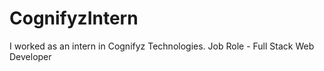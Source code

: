 # CognifyzIntern
I worked as an intern in Cognifyz Technologies. Job Role - Full Stack Web Developer
